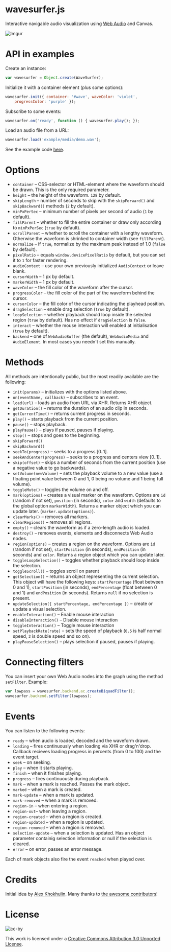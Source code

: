 wavesurfer.js
=============

Interactive navigable audio visualization using
[Web Audio](https://dvcs.w3.org/hg/audio/raw-file/tip/webaudio/specification.html)
and Canvas.

![Imgur](http://i.imgur.com/dnH8q.png)

API in examples
===============

Create an instance:

```javascript
var wavesurfer = Object.create(WaveSurfer);
```

Initialize it with a container element (plus some options):

```javascript
wavesurfer.init({ container: '#wave', waveColor: 'violet',
    progressColor: 'purple' });
```

Subscribe to some events:

```javascript
wavesurfer.on('ready', function () { wavesurfer.play(); });
```

Load an audio file from a URL:

```javascript
wavesurfer.load('example/media/demo.wav');
```

See the example code
[here](https://github.com/katspaugh/wavesurfer.js/blob/master/example/main.js).

Options
=======

  * `container` – CSS-selector or HTML-element where the waveform
    should be drawn. This is the only required parameter.
  * `height` – the height of the waveform. `128` by default.
  * `skipLength` – number of seconds to skip with the `skipForward()`
    and `skipBackward()` methods (`2` by default).
  * `minPxPerSec` – minimum number of pixels per second of audio (`1`
    by default).
  * `fillParent` – whether to fill the entire container or draw only
    according to `minPxPerSec` (`true` by default).
  * `scrollParent` – whether to scroll the container with a lengthy
    waveform. Otherwise the waveform is shrinked to container width
    (see `fillParent`).
  * `normalize` – if `true`, normalize by the maximum peak instead of
    1.0 (`false` by default).
  * `pixelRatio` – equals `window.devicePixelRatio` by default, but
    you can set it to `1` for faster rendering.
  * `audioContext` – use your own previously initialized
    `AudioContext` or leave blank.
  * `cursorWidth` – 1 px by default.
  * `markerWidth` – 1 px by default.
  * `waveColor` – the fill color of the waveform after the cursor.
  * `progressColor` – the fill color of the part of the waveform
    behind the cursor.
  * `cursorColor` – the fill color of the cursor indicating the
    playhead position.
  * `dragSelection` – enable drag selection (`true` by default).
  * `loopSelection` – whether playback should loop inside the selected
  region (`true` by default). Has no effect if `dragSelection` is
  `false`.
  * `interact` – whether the mouse interaction will enabled at
    initialisation (`true` by default).
  * `backend` – one of `WebAudioBuffer` (the default), `WebAudioMedia`
    and `AudioElement`. In most cases you needn't set this manually.

Methods
=======

All methods are intentionally public, but the most readily available
are the following:

 * `init(params)` – initializes with the options listed above.
 * `on(eventName, callback)` – subscribes to an event.
 * `load(url)` – loads an audio from URL via XHR. Returns XHR object.
 * `getDuration()` – returns the duration of an audio clip in seconds.
 * `getCurrentTime()` – returns current progress in seconds.
 * `play()` – starts playback from the current position.
 * `pause()` – stops playback.
 * `playPause()` – plays if paused, pauses if playing.
 * `stop()` – stops and goes to the beginning.
 * `skipForward()`
 * `skipBackward()`
 * `seekTo(progress)` – seeks to a progress [0..1].
 * `seekAndCenter(progress)` – seeks to a progress and centers view [0..1].
 * `skip(offset)` – skips a number of seconds from the current
   position (use a negative value to go backwards).
 * `setVolume(newVolume)` – sets the playback volume to a new value
   (use a floating point value between 0 and 1, 0 being no volume and
   1 being full volume).
 * `toggleMute()` – toggles the volume on and off.
 * `mark(options)` – creates a visual marker on the waveform. Options
   are `id` (random if not set), `position` (in seconds), `color` and
   `width` (defaults to the global option `markerWidth`). Returns a
   marker object which you can update later.
   (`marker.update(options)`).
 * `clearMarks()` – removes all markers.
 * `clearRegions()` – removes all regions. 
 * `empty()` – clears the waveform as if a zero-length audio is
   loaded.
 * `destroy()` – removes events, elements and disconnects Web Audio
   nodes.
 * `region(options)` – creates a region on the waveform. Options are `id`
   (random if not set), `startPosition` (in seconds), `endPosition`
   (in seconds) and  `color`. Returns a region object which you can
   update later.
 * `toggleLoopSelection()` – toggles whether playback should loop
 inside the selection.
 * `toggleScroll()` – toggles scroll on parent
 * `getSelection()` – returns an object representing the current
 selection. This object will have the following keys:
 `startPercentage` (float between 0 and 1), `startPosition` (in
 seconds), `endPercentage` (float between 0 and 1) and `endPosition`
 (in seconds). Returns `null` if no selection is present.
 * `updateSelection({ startPercentage, endPercentage })` – create or
   update a visual selection.
 * `enableInteraction()` – Enable mouse interaction
 * `disableInteraction()` – Disable mouse interaction
 * `toggleInteraction()` – Toggle mouse interaction
 * `setPlaybackRate(rate)` – sets the speed of playback (`0.5` is half
   normal speed, `2` is double speed and so on).
 * `playPauseSelection()` – plays selection if paused, pauses if playing.   

Connecting filters
==================

You can insert your own Web Audio nodes into the graph using the
method `setFilter`. Example:

```javascript
var lowpass = wavesurfer.backend.ac.createBiquadFilter();
wavesurfer.backend.setFilter(lowpass);
```

Events
======

You can listen to the following events:

 * `ready` – when audio is loaded, decoded and the waveform drawn.
 * `loading` – fires continuously when loading via XHR or
   drag'n'drop. Callback recieves loading progress in percents (from 0
   to 100) and the event target.
 * `seek` – on seeking.
 * `play` – when it starts playing.
 * `finish` – when it finishes playing.
 * `progress` – fires continuously during playback.
 * `mark` – when a mark is reached. Passes the mark object.
 * `marked` – when a mark is created.
 * `mark-update` – when a mark is updated.
 * `mark-removed` – when a mark is removed.
 * `region-in` – when entering a region.
 * `region-out`– when leaving a region.
 * `region-created` – when a region is created.
 * `region-updated` – when a region is updated.
 * `region-removed` – when a region is removed.
 * `selection-update` – when a selection is updated. Has an object parameter
   containig selection information or null if the selection is cleared.
 * `error` – on error, passes an error message.

Each of mark objects also fire the event `reached` when played over.

Credits
=======

Initial idea by [Alex Khokhulin](https://github.com/xoxulin). Many
thanks to
[the awesome contributors](https://github.com/katspaugh/wavesurfer.js/contributors)!

License
=======

![cc-by](http://i.creativecommons.org/l/by/3.0/88x31.png)

This work is licensed under a
[Creative Commons Attribution 3.0 Unported License](http://creativecommons.org/licenses/by/3.0/deed.en_US).
